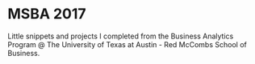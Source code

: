 # MSBA 2017
Little snippets and projects I completed from the Business Analytics Program @ The University of Texas at Austin - Red McCombs School of Business.
